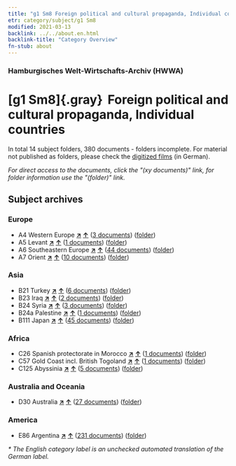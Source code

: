 ```yaml
---
title: "g1 Sm8 Foreign political and cultural propaganda, Individual countries"
etr: category/subject/g1 Sm8
modified: 2021-03-13
backlink: ../../about.en.html
backlink-title: "Category Overview"
fn-stub: about
---
```


### Hamburgisches Welt-Wirtschafts-Archiv (HWWA)
# [g1 Sm8]{.gray}&#8201; Foreign political and cultural propaganda, Individual countries&#160; 





In total 14 subject folders, 380 documents - folders incomplete.
For material not published as folders, please check the [digitized films](/film/h1_sh) (in German).

_For direct access to the documents, click the "(xy documents)" link, for folder information use the "(folder)" link._

## Subject archives



### Europe

- A4 Western Europe [**&nearr;**](../../../geo/i/140897/about.en.html "Western Europe (all folders)") [**&uarr;**](../../../geo/about.en.html#A4 "Country category system") (<a href="https://pm20.zbw.eu/dfgview/sh/140897,144459" title="about: Western Europe : Foreign political and cultural propaganda, Individual countries" target="_blank">3 documents</a>) ([folder](http://purl.org/pressemappe20/folder/sh/140897,144459))
- A5 Levant [**&nearr;**](../../../geo/i/140898/about.en.html "Levant (all folders)") [**&uarr;**](../../../geo/about.en.html#A5 "Country category system") (<a href="https://pm20.zbw.eu/dfgview/sh/140898,144459" title="about: Levant : Foreign political and cultural propaganda, Individual countries" target="_blank">1 documents</a>) ([folder](http://purl.org/pressemappe20/folder/sh/140898,144459))
- A6 Southeastern Europe [**&nearr;**](../../../geo/i/140900/about.en.html "Southeastern Europe (all folders)") [**&uarr;**](../../../geo/about.en.html#A6 "Country category system") (<a href="https://pm20.zbw.eu/dfgview/sh/140900,144459" title="about: Southeastern Europe : Foreign political and cultural propaganda, Individual countries" target="_blank">44 documents</a>) ([folder](http://purl.org/pressemappe20/folder/sh/140900,144459))
- A7 Orient [**&nearr;**](../../../geo/i/140902/about.en.html "Orient (all folders)") [**&uarr;**](../../../geo/about.en.html#A7 "Country category system") (<a href="https://pm20.zbw.eu/dfgview/sh/140902,144459" title="about: Orient : Foreign political and cultural propaganda, Individual countries" target="_blank">10 documents</a>) ([folder](http://purl.org/pressemappe20/folder/sh/140902,144459))

### Asia

- B21 Turkey [**&nearr;**](../../../geo/i/141111/about.en.html "Turkey (all folders)") [**&uarr;**](../../../geo/about.en.html#B21 "Country category system") (<a href="https://pm20.zbw.eu/dfgview/sh/141111,144459" title="about: Turkey : Foreign political and cultural propaganda, Individual countries" target="_blank">6 documents</a>) ([folder](http://purl.org/pressemappe20/folder/sh/141111,144459))
- B23 Iraq [**&nearr;**](../../../geo/i/141113/about.en.html "Iraq (all folders)") [**&uarr;**](../../../geo/about.en.html#B23 "Country category system") (<a href="https://pm20.zbw.eu/dfgview/sh/141113,144459" title="about: Iraq : Foreign political and cultural propaganda, Individual countries" target="_blank">2 documents</a>) ([folder](http://purl.org/pressemappe20/folder/sh/141113,144459))
- B24 Syria [**&nearr;**](../../../geo/i/141114/about.en.html "Syria (all folders)") [**&uarr;**](../../../geo/about.en.html#B24 "Country category system") (<a href="https://pm20.zbw.eu/dfgview/sh/141114,144459" title="about: Syria : Foreign political and cultural propaganda, Individual countries" target="_blank">3 documents</a>) ([folder](http://purl.org/pressemappe20/folder/sh/141114,144459))
- B24a Palestine [**&nearr;**](../../../geo/i/141115/about.en.html "Palestine (all folders)") [**&uarr;**](../../../geo/about.en.html#B24a "Country category system") (<a href="https://pm20.zbw.eu/dfgview/sh/141115,144459" title="about: Palestine : Foreign political and cultural propaganda, Individual countries" target="_blank">1 documents</a>) ([folder](http://purl.org/pressemappe20/folder/sh/141115,144459))
- B111 Japan [**&nearr;**](../../../geo/i/141272/about.en.html "Japan (all folders)") [**&uarr;**](../../../geo/about.en.html#B111 "Country category system") (<a href="https://pm20.zbw.eu/dfgview/sh/141272,144459" title="about: Japan : Foreign political and cultural propaganda, Individual countries" target="_blank">45 documents</a>) ([folder](http://purl.org/pressemappe20/folder/sh/141272,144459))

### Africa

- C26 Spanish protectorate in Morocco [**&nearr;**](../../../geo/i/141359/about.en.html "Spanish protectorate in Morocco (all folders)") [**&uarr;**](../../../geo/about.en.html#C26 "Country category system") (<a href="https://pm20.zbw.eu/dfgview/sh/141359,144459" title="about: Spanish protectorate in Morocco : Foreign political and cultural propaganda, Individual countries" target="_blank">1 documents</a>) ([folder](http://purl.org/pressemappe20/folder/sh/141359,144459))
- C57 Gold Coast incl. British Togoland [**&nearr;**](../../../geo/i/141406/about.en.html "Gold Coast incl. British Togoland (all folders)") [**&uarr;**](../../../geo/about.en.html#C57 "Country category system") (<a href="https://pm20.zbw.eu/dfgview/sh/141406,144459" title="about: Gold Coast incl. British Togoland : Foreign political and cultural propaganda, Individual countries" target="_blank">1 documents</a>) ([folder](http://purl.org/pressemappe20/folder/sh/141406,144459))
- C125 Abyssinia [**&nearr;**](../../../geo/i/141482/about.en.html "Abyssinia (all folders)") [**&uarr;**](../../../geo/about.en.html#C125 "Country category system") (<a href="https://pm20.zbw.eu/dfgview/sh/141482,144459" title="about: Abyssinia : Foreign political and cultural propaganda, Individual countries" target="_blank">5 documents</a>) ([folder](http://purl.org/pressemappe20/folder/sh/141482,144459))

### Australia and Oceania

- D30 Australia [**&nearr;**](../../../geo/i/141621/about.en.html "Australia (all folders)") [**&uarr;**](../../../geo/about.en.html#D30 "Country category system") (<a href="https://pm20.zbw.eu/dfgview/sh/141621,144459" title="about: Australia : Foreign political and cultural propaganda, Individual countries" target="_blank">27 documents</a>) ([folder](http://purl.org/pressemappe20/folder/sh/141621,144459))

### America

- E86 Argentina [**&nearr;**](../../../geo/i/141692/about.en.html "Argentina (all folders)") [**&uarr;**](../../../geo/about.en.html#E86 "Country category system") (<a href="https://pm20.zbw.eu/dfgview/sh/141692,144459" title="about: Argentina : Foreign political and cultural propaganda, Individual countries" target="_blank">231 documents</a>) ([folder](http://purl.org/pressemappe20/folder/sh/141692,144459))


_* The English category label is an unchecked automated translation of the German label._

